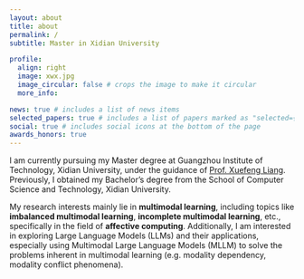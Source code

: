 ```yaml
---
layout: about
title: about
permalink: /
subtitle: Master in Xidian University

profile:
  align: right
  image: xwx.jpg
  image_circular: false # crops the image to make it circular
  more_info: 

news: true # includes a list of news items
selected_papers: true # includes a list of papers marked as "selected={true}"
social: true # includes social icons at the bottom of the page
awards_honors: true
---
```


I am currently pursuing my Master degree at Guangzhou Institute of Technology, Xidian University, under the guidance of [Prof. Xuefeng Liang](https://web.xidian.edu.cn/xliang/index.html). Previously, I obtained my Bachelor’s degree from the School of Computer Science and Technology, Xidian University.

My research interests mainly lie in **multimodal learning**, including topics like **imbalanced multimodal learning**, **incomplete multimodal learning**, etc., specifically in the field of **affective computing**. Additionally, I am interested in exploring Large Language Models (LLMs) and their applications, especially using Multimodal Large Language Models (MLLM) to solve the problems inherent in multimodal learning (e.g. modality dependency, modality conflict phenomena).

